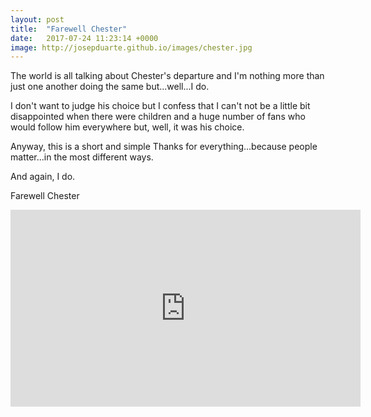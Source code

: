```yaml
---
layout: post
title:  "Farewell Chester"
date:   2017-07-24 11:23:14 +0000
image: http://josepduarte.github.io/images/chester.jpg
---
```


The world is all talking about Chester's departure and I'm nothing more than just one another doing the same but...well...I do.

I don't want to judge his choice but I confess that I can't not be a little bit disappointed when there were children and a huge number of fans who would follow him everywhere but, well, it was his choice. 

Anyway, this is a short and simple Thanks for everything...because people matter...in the most different ways.

And again, I do.

Farewell Chester

<iframe width="560" height="315" src="https://www.youtube.com/embed/Tm8LGxTLtQk?autoplay=1" frameborder="0"></iframe>

<br>
